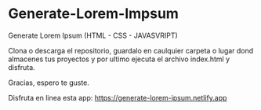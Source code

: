 # Generate-Lorem-Impsum
Generate Lorem Ipsum (HTML - CSS - JAVASVRIPT)

Clona o descarga el repositorio, guardalo en caulquier carpeta o lugar dond almacenes tus proyectos y por ultimo ejecuta el archivo index.html y disfruta.

Gracias, espero te guste.


Disfruta en linea esta app: https://generate-lorem-ipsum.netlify.app
